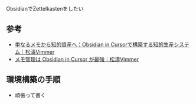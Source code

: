 ObsidianでZettelkastenをしたい

## 参考
- [単なるメモから知的資産へ：Obsidian in Cursorで構築する知的生産システム｜松濤Vimmer](https://note.com/shotovim/n/n5833578984bf?sub_rt=share_pw#dc7eeb45-0fa2-4fee-b0b3-a828629bea86)
- [メモ管理は Obsidian in Cursor が最強｜松濤Vimmer](https://note.com/shotovim/n/na1d91f10c1d0#fff1df50-db07-43e5-9080-e4faa4204fa4)

## 環境構築の手順
- 頑張って書く